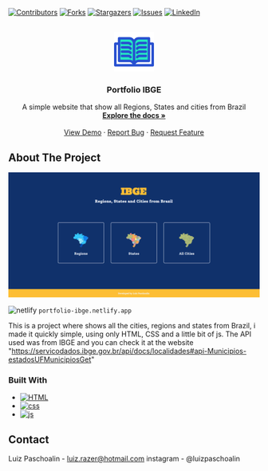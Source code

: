 <a name="top"></a>
<!-- PROJECT SHIELDS -->
<!--
*** I'm using markdown "reference style" links for readability.
*** Reference links are enclosed in brackets [ ] instead of parentheses ( ).
*** See the bottom of this document for the declaration of the reference variables
*** for contributors-url, forks-url, etc. This is an optional, concise syntax you may use.
*** https://www.markdownguide.org/basic-syntax/#reference-style-links
-->
[![Contributors][contributors-shield]][contributors-url]
[![Forks][forks-shield]][forks-url]
[![Stargazers][stars-shield]][stars-url]
[![Issues][issues-shield]][issues-url]
[![LinkedIn][linkedin-shield]][linkedin-url]



<!-- PROJECT LOGO -->
<br />
<div align="center">
  <a href="https://github.com/LuizPaschoalin/Portifolio_Social_Media">
    <img src="assets/open-book.png" alt="Logo" width="80" height="80">
  </a>

<h3 align="center">Portfolio IBGE</h3>

  <p align="center">
A simple website that show all Regions, States and cities from Brazil
    <br />
    <a href="https://github.com/LuizPaschoalin/Portifolio_Social_Media"><strong>Explore the docs »</strong></a>
    <br />
    <br />
    <a href="https://github.com/LuizPaschoalin/Portifolio_Social_Media">View Demo</a>
    ·
    <a href="https://github.com/LuizPaschoalin/Portifolio_Social_Media/issues">Report Bug</a>
    ·
    <a href="https://github.com/LuizPaschoalin/Portifolio_Social_Media/issues">Request Feature</a>
  </p>
</div>

<!-- ABOUT THE PROJECT -->
## About The Project

![Print Projeto](assets/print_site.png)

![netlify][netlify.io] ```portfolio-ibge.netlify.app```

This is a project where shows all the cities, regions and states from Brazil, i made it quickly simple, using only HTML, CSS and a little bit of js.
The API used was from IBGE and you can check it at the website "https://servicodados.ibge.gov.br/api/docs/localidades#api-Municipios-estadosUFMunicipiosGet"




### Built With

* [![HTML][html.io]][html-url]
* [![css][css.io]][css-url]
* [![js][js.io]][js-url]





<!-- CONTACT -->
## Contact

Luiz Paschoalin -  luiz.razer@hotmail.com
instagram - @luizpaschoalin





<!-- MARKDOWN LINKS & IMAGES -->
<!-- https://www.markdownguide.org/basic-syntax/#reference-style-links -->
[contributors-shield]: https://img.shields.io/github/contributors/LuizPaschoalin/Portfolio-IBGE.svg?style=for-the-badge
[contributors-url]: https://github.com/LuizPaschoalin/Portfolio-IBGE/graphs/contributors
[forks-shield]: https://img.shields.io/github/forks/LuizPaschoalin/Portfolio-IBGE.svg?style=for-the-badge
[forks-url]: https://github.com/LuizPaschoalin/Portfolio-IBGE/network/members
[stars-shield]: https://img.shields.io/github/stars/LuizPaschoalin/Portfolio-IBGE.svg?style=for-the-badge
[stars-url]: https://github.com/LuizPaschoalin/Portfolio-IBGE/stargazers
[issues-shield]: https://img.shields.io/github/issues/LuizPaschoalin/Portfolio-IBGE.svg?style=for-the-badge
[issues-url]:https://github.com/LuizPaschoalin/Portfolio-IBGE/issues
[linkedin-shield]: https://img.shields.io/badge/-LinkedIn-black.svg?style=for-the-badge&logo=linkedin&colorB=555
[linkedin-url]: https://www.linkedin.com/in/luiz-antonio-paschoalin/
[html.io]: https://img.shields.io/badge/HTML-239120?style=for-the-badge&logo=html5&logoColor=white
[html-url]: https://www.w3schools.com/html/
[css.io]: https://img.shields.io/badge/CSS-239120?&style=for-the-badge&logo=css3&logoColor=white
[css-url]: https://www.w3schools.com/css/
[js.io]: https://shields.io/badge/JavaScript-F7DF1E?logo=JavaScript&logoColor=000&style=flat-square
[js-url]: https://www.javascript.com
[netlify.io]: https://img.shields.io/badge/Hosted%20Website%20Link-blue
[netlify-url]: portifolio-social-media.netlify.app

